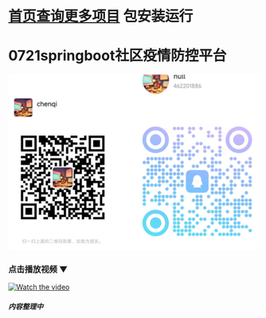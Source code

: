 # [首页查询更多项目](https://github.com/GraduationProject-springboot) 包安装运行


# 0721springboot社区疫情防控平台

![picture](https://raw.githubusercontent.com/GraduationProject-springboot/.github/main/img/wx.png)

### 点击播放视频 ▼
[![Watch the video](https://i.sstatic.net/Vp2cE.png)](https://www.bilibili.com/video/BV14HerezEwW?p=73)


#####   内容整理中  











